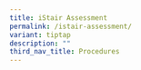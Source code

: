 ```yaml
---
title: iStair Assessment
permalink: /istair-assessment/
variant: tiptap
description: ""
third_nav_title: Procedures
---
```

